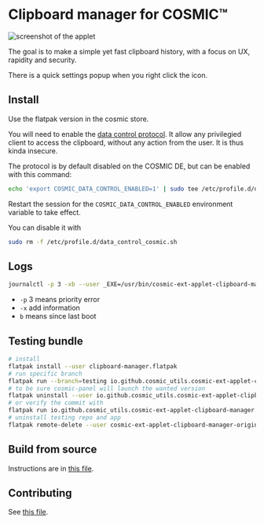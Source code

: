 # Clipboard manager for COSMIC™

![screenshot of the applet](https://media.githubusercontent.com/media/cosmic-utils/clipboard-manager/master/res/screenshots/main_popup.png)

The goal is to make a simple yet fast clipboard history, with a focus on UX, rapidity and security.

There is a quick settings popup when you right click the icon.

## Install

Use the flatpak version in the cosmic store.

You will need to enable the [data control protocol](https://wayland.app/protocols/ext-data-control-v1). It allow any privilegied client to access the clipboard, without any action from the user. It is thus kinda insecure.

The protocol is by default disabled on the COSMIC DE, but can be enabled with this command:

```sh
echo 'export COSMIC_DATA_CONTROL_ENABLED=1' | sudo tee /etc/profile.d/data_control_cosmic.sh > /dev/null
```

Restart the session for the `COSMIC_DATA_CONTROL_ENABLED` environment variable to take effect.

You can disable it with

```sh
sudo rm -f /etc/profile.d/data_control_cosmic.sh
```

## Logs

```sh
journalctl -p 3 -xb --user _EXE=/usr/bin/cosmic-ext-applet-clipboard-manager | less
```

- `-p` 3 means priority error
- `-x` add information
- `b` means since last boot

## Testing bundle

```sh
# install
flatpak install --user clipboard-manager.flatpak
# run specific branch
flatpak run --branch=testing io.github.cosmic_utils.cosmic-ext-applet-clipboard-manager
# to be sure cosmic-panel will launch the wanted version
flatpak uninstall --user io.github.cosmic_utils.cosmic-ext-applet-clipboard-manager//master
# or verify the commit with
flatpak run io.github.cosmic_utils.cosmic-ext-applet-clipboard-manager -V
# uninstall testing repo and app
flatpak remote-delete --user cosmic-ext-applet-clipboard-manager-origin
```

## Build from source

Instructions are in [this file](./BUILD.md).

## Contributing

See [this file](./CONTRIBUTING.md).
